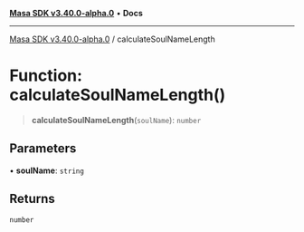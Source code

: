 [**Masa SDK v3.40.0-alpha.0**](../README.md) • **Docs**

***

[Masa SDK v3.40.0-alpha.0](../globals.md) / calculateSoulNameLength

# Function: calculateSoulNameLength()

> **calculateSoulNameLength**(`soulName`): `number`

## Parameters

• **soulName**: `string`

## Returns

`number`
